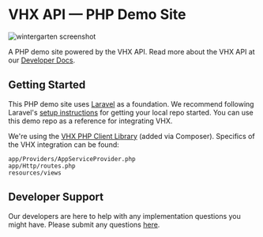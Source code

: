 # VHX API &mdash; PHP Demo Site
![wintergarten screenshot](https://cloud.githubusercontent.com/assets/447100/13134060/225066d0-d5b7-11e5-9ab4-d0a360b0c6c6.jpg)

A PHP demo site powered by the VHX API. Read more about the VHX API at our [Developer Docs](http://dev.vhx.tv).

## Getting Started

This PHP demo site uses [Laravel](http://laravel.com) as a foundation. We recommend following Laravel's [setup instructions](https://laravel.com/docs/5.2/installation) for getting your local repo started. You can use this demo repo as a reference for integrating VHX.

We're using the [VHX PHP Client Library](https://github.com/vhx/vhx-php) (added via Composer). Specifics of the VHX integration can be found:

`app/Providers/AppServiceProvider.php`<br>
`app/Http/routes.php`<br>
`resources/views`

## Developer Support

Our developers are here to help with any implementation questions you might have. Please submit any questions [here](https://vimeoott.zendesk.com/hc/en-us/requests/new).
